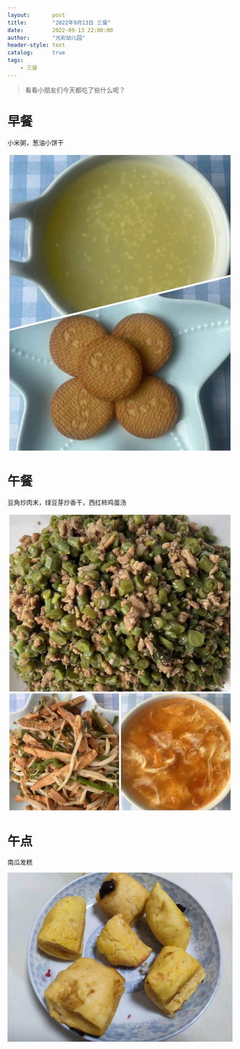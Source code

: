 ```yaml
---
layout:       post
title:        "2022年9月13日 三餐"
date:         2022-09-13 22:00:00
author:       "光彩幼儿园"
header-style: text
catalog:      true
tags:
    - 三餐
---
```

> 看看小朋友们今天都吃了些什么呢？

# 早餐

小米粥，葱油小饼干

![](/img/in-post/meals/b1ca3fe7dab1c070a357ff575f4a0eca.jpg)

# 午餐

豆角炒肉末，绿豆芽炒香干，西红柿鸡蛋汤

![](/img/in-post/meals/5c9ba7c5f6aafc5b2d8cef724ee3b674.jpg)

# 午点

南瓜发糕

![](/img/in-post/meals/a15b42ee7273866872185da64fa200e0.jpg)

